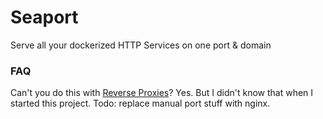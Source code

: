# Seaport
Serve all your dockerized HTTP Services on one port &amp; domain

### FAQ
Can't you do this with [Reverse Proxies](https://www.nginx.com/resources/admin-guide/reverse-proxy/)?
Yes. But I didn't know that when I started this project. Todo: replace manual port stuff with nginx.